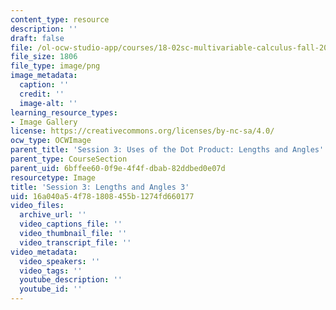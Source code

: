 ```yaml
---
content_type: resource
description: ''
draft: false
file: /ol-ocw-studio-app/courses/18-02sc-multivariable-calculus-fall-2010/16a040a54f781808455b1274fd660177_MIT18_02SC_L1Brds_10a.png
file_size: 1806
file_type: image/png
image_metadata:
  caption: ''
  credit: ''
  image-alt: ''
learning_resource_types:
- Image Gallery
license: https://creativecommons.org/licenses/by-nc-sa/4.0/
ocw_type: OCWImage
parent_title: 'Session 3: Uses of the Dot Product: Lengths and Angles'
parent_type: CourseSection
parent_uid: 6bffee60-0f9e-4f4f-dbab-82ddbed0e07d
resourcetype: Image
title: 'Session 3: Lengths and Angles 3'
uid: 16a040a5-4f78-1808-455b-1274fd660177
video_files:
  archive_url: ''
  video_captions_file: ''
  video_thumbnail_file: ''
  video_transcript_file: ''
video_metadata:
  video_speakers: ''
  video_tags: ''
  youtube_description: ''
  youtube_id: ''
---
```

